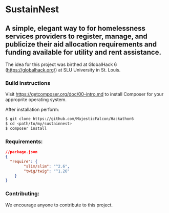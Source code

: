 # SustainNest

## A simple, elegant way to for homelessness services providers to register, manage, and publicize their aid allocation requirements and funding available for utility and rent assistance.

The idea for this project was birthed at GlobalHack 6 (https://globalhack.org/) at SLU University in St. Louis.

### Build instructions
Visit https://getcomposer.org/doc/00-intro.md to install Composer for your approprite operating system.

After installation perform:
```sh
$ git clone https://github.com/MajesticFalcon/Hackathon6
$ cd <path/to/my/sustainnest>
$ composer install
```

### Requirements:
```json
//package.json 
{
  "require": {
        "slim/slim": "^2.6",
        "twig/twig": "^1.26"
    }
}
```

### Contributing:

We encourage anyone to contribute to this project.

